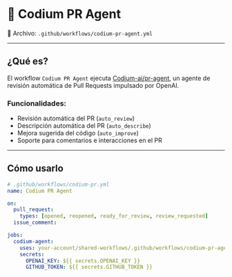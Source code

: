 # 🤖 Codium PR Agent

📄 Archivo: `.github/workflows/codium-pr-agent.yml`

---

## ¿Qué es?

El workflow `Codium PR Agent` ejecuta [Codium-ai/pr-agent](https://github.com/Codium-ai/pr-agent), un agente de revisión automática de Pull Requests impulsado por OpenAI.

### Funcionalidades:
- Revisión automática del PR (`auto_review`)
- Descripción automática del PR (`auto_describe`)
- Mejora sugerida del código (`auto_improve`)
- Soporte para comentarios e interacciones en el PR

---

## Cómo usarlo

```yaml
# .github/workflows/codium-pr.yml
name: Codium PR Agent

on:
  pull_request:
    types: [opened, reopened, ready_for_review, review_requested]
  issue_comment:

jobs:
  codium-agent:
    uses: your-account/shared-workflows/.github/workflows/codium-pr-agent.yml@main
    secrets:
      OPENAI_KEY: ${{ secrets.OPENAI_KEY }}
      GITHUB_TOKEN: ${{ secrets.GITHUB_TOKEN }}
